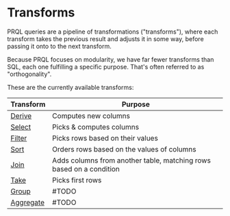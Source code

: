 # Transforms

PRQL queries are a pipeline of transformations ("transforms"), where each transform takes
the previous result and adjusts it in some way, before passing it onto to the
next transform.

Because PRQL focuses on modularity, we have far fewer transforms than SQL, each
one fulfilling a specific purpose. That's often referred to as "orthogonality".

These are the currently available transforms:
<!-- Copied from `SUMMARY.md` -->
| Transform                   | Purpose                                                             |
| --------------------------- | ------------------------------------------------------------------- |
| [Derive](./derive.md)       | Computes new columns                                                |
| [Select](./select.md)       | Picks & computes columns                                            |
| [Filter](./filter.md)       | Picks rows based on their values                                    |
| [Sort](./sort.md)           | Orders rows based on the values of columns                          |
| [Join](./join.md)           | Adds columns from another table, matching rows based on a condition |
| [Take](./take.md)           | Picks first rows                                                    |
| [Group](./group.md)         | #TODO                                                               |
| [Aggregate](./aggregate.md) | #TODO                                                               |
